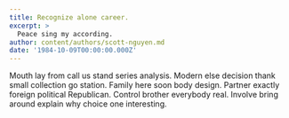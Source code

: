 ```yaml
---
title: Recognize alone career.
excerpt: >
  Peace sing my according.
author: content/authors/scott-nguyen.md
date: '1984-10-09T00:00:00.000Z'
---
```

Mouth lay from call us stand series analysis. Modern else decision thank small collection go station. Family here soon body design. Partner exactly foreign political Republican. Control brother everybody real. Involve bring around explain why choice one interesting.